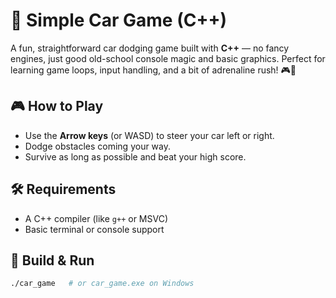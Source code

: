 # 🚗 Simple Car Game (C++)

A fun, straightforward car dodging game built with **C++** — no fancy engines, just good old-school console magic and basic graphics. Perfect for learning game loops, input handling, and a bit of adrenaline rush! 🎮💨

## 🎮 How to Play

- Use the **Arrow keys** (or WASD) to steer your car left or right.
- Dodge obstacles coming your way.
- Survive as long as possible and beat your high score.

## 🛠️ Requirements

- A C++ compiler (like `g++` or MSVC)
- Basic terminal or console support

## 🚀 Build & Run

```bash
./car_game   # or car_game.exe on Windows
